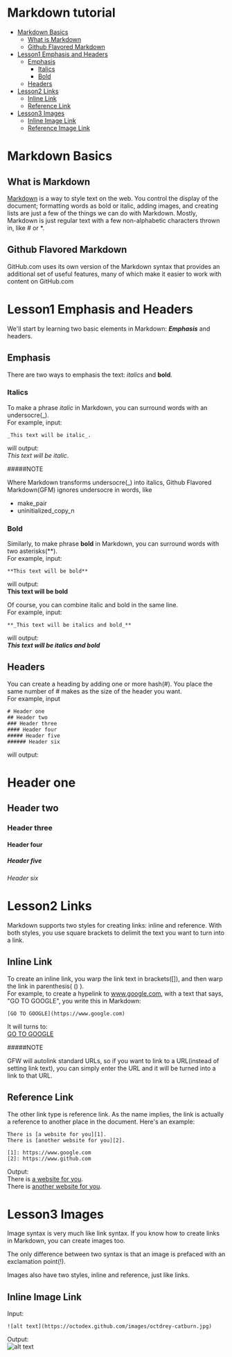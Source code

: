 # Markdown tutorial

* [Markdown Basics](#markdown-basics)
    * [What is Markdown](#what-is-markdown)
    * [Github Flavored Markdown](#github-flavored-markdown)
* [Lesson1 Emphasis and Headers](#lesson1-emphasis-and-headers)
    * [Emphasis](#emphasis)
		* [Italics](#italics)
        * [Bold](#bold)
    * [Headers](#headers)
* [Lesson2 Links](#lesson2-links)
    * [Inline Link](#inline-link)
    * [Reference Link](#reference-link)
* [Lesson3 Images](#images)
    * [Inline Image Link](#inline-image-link)
    * [Reference Image Link](#reference-image-link)


# Markdown Basics


## What is Markdown

[Markdown](daringfireball.net/project/markdown) is a way to style text on the web. You control the display of the document; formatting
words as bold or italic, adding images, and creating lists are just a few of the things we can do with
Markdown. Mostly, Markdown is just regular text with a few non-alphabetic characters thrown in, like # or *.

## Github Flavored Markdown

GitHub.com uses its own version of the Markdown syntax that provides an additional set of
useful features, many of which make it easier to work with content on GitHub.com

# Lesson1 Emphasis and Headers

We'll start by learning two basic elements in Markdown: **_Emphasis_** and headers.

## Emphasis

There are two ways to emphasis the text: _italics_ and **bold**.

### Italics

To make a phrase _italic_ in Markdown, you can surround words with an undersocre(_).  
For example, input:
```
_This text will be italic_.
```

will output:  
  _This text will be italic_.

#####NOTE

Where Markdown transforms undersocre(_) into italics, Github Flavored Markdown(GFM) ignores undersocre in words, like
* make_pair
* uninitialized_copy_n

### Bold

Similarly, to make phrase **bold** in Markdown, you can surround words with two asterisks(**).  
For example, input:
```
**This text will be bold**
```

will output:  
  **This text will be bold**

Of course, you can combine italic and bold in the same line.  
For example, input:
```
**_This text will be italics and bold_**
```

will output:  
**_This text will be italics and bold_**

## Headers

You can create a heading by adding one or more hash(#). You place the same number of # makes as the size of the header you want.  
For example, input
```
# Header one
## Header two
### Header three
#### Header four
##### Header five
###### Header six
```

will output:  
# Header one
## Header two
### Header three
#### Header four
##### Header five
###### Header six

# Lesson2 Links

Markdown supports two styles for creating links: inline and reference. With both styles, you use square brackets to delimit the text you want to turn into a link.

## Inline Link

To create an inline link, you warp the link text in brackets([]), and then warp the link in parenthesis( () ).  
For example, to create a hypelink to www.google.com, with a text that says, "GO TO GOOGLE", you write this in Markdown:
```
[GO TO GOOGLE](https://www.google.com)
```

It will turns to:  
[GO TO GOOGLE](https://www.google.com)

#####NOTE

GFW will autolink standard URLs, so if you want to link to a URL(instead of setting link text), you can simply enter the URL and it will be turned into a link to that URL.

## Reference Link

The other link type is reference link. As the name implies, the link is actually a reference to another place in the document. Here's an example:
```
There is [a website for you][1].
There is [another website for you][2].

[1]: https://www.google.com
[2]: https://www.github.com
```

Output:  
There is [a website for you][1].  
There is [another website for you][2].

[1]: https://www.google.com
[2]: https://www.github.com


# Lesson3 Images

Image syntax is very much like link syntax. If you know how to create links in Markdown, you can create images too.

The only difference between two syntax is that an image is prefaced with an exclamation point(!).

Images also have two styles, inline and reference, just like links.

## Inline Image Link

Input:  
```
![alt text](https://octodex.github.com/images/octdrey-catburn.jpg)
```

Output:  
![alt text](https://octodex.github.com/images/octdrey-catburn.jpg)
